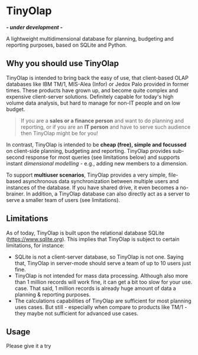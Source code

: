 # TinyOlap
***- under development -***

A lightweight multidimensional database for planning, budgeting and reporting 
purposes, based on SQLite and Python.

## Why you should use TinyOlap
TinyOlap is intended to bring back the easy of use, that client-based OLAP 
databases like IBM TM/1, MIS-Alea (Infor) or Jedox Palo provided in former times. 
These products have grown up, and become quite complex and expensive client-server 
solutions. Definitely capable for today's high volume data analysis, but hard to 
manage for non-IT people and on low budget. 

> If you are a **sales or a finance person** and want to do planning and 
> reporting, or if you are an **IT person** and have to serve such audience 
> then TinyOlap might be for you!

In contrast, TinyOlap is intended to be **cheap (free), simple and focussed** on 
client-side planning, budgeting and reporting. TinyOlap provides sub-second 
response for most queries (see limitations below) and supports instant 
*dimensional modelling* - e.g., adding new members to a dimension.

To support **multiuser scenarios**, TinyOlap provides a very simple, file-based 
asynchronous data synchronization between multiple users and instances of the
database. If you have shared drive, it even becomes a no-brainer. In addition, 
a TinyOlap database can also directly act as a server to serve a smaller team 
of users (see limitations).

## Limitations
As of today, TinyOlap is built upon the relational database SQLite 
(https://www.sqlite.org). This implies that TinyOlap is subject to certain 
limitations, for instance:

- SQLite is not a client-server database, so TinyOlap is not one.
  Saying that, TinyOlap in server-mode should serve a team of up to 10 users 
  just fine.
- TinyOlap is not intended for mass data processing. Although also more than
  1 million records will work fine, it can get a bit too slow for your use. 
  case. That said, 1 million records is already huge amount of data a planning
  & reporting purposes.
- The calculations capabilities of TinyOlap are sufficient for most
  planning uses cases. But still - especially when compare to products like 
  TM/1 - they maybe not sufficient for advanced use cases. 

## Usage 

Please give it a try
